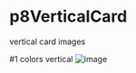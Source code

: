 # p8VerticalCard
vertical card images

#1 colors vertical
![image](https://github.com/user-attachments/assets/c552402e-3196-4417-9f11-c3c070325411)

